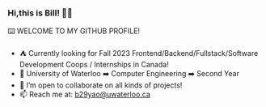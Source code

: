 ### Hi,this is Bill! 👋🏻  

⌨️ WELCOME TO MY GITHUB PROFILE!

- ⛺ Currently looking for Fall 2023 Frontend/Backend/Fullstack/Software Development Coops / Internships in Canada!
- 🥑 University of Waterloo ➡️ Computer Engineering ➡️ Second Year 
- 👯 I’m open to collaborate on all kinds of projects!
- 📫 Reach me at: b29yao@uwaterloo.ca
